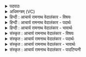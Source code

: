 <details><summary>पदपाठः</summary>

त्व꣡ष्टा꣢꣯। नः꣣। दै꣡व्य꣢꣯म्। व꣡चः꣢꣯। प꣣र्ज꣡न्यः꣢। ब्र꣡ह्म꣢꣯णः। प꣡तिः꣢꣯। पु꣣त्रैः꣢। पु꣣त्। त्रैः꣢। भ्रा꣡तृ꣢भिः। अ꣡दि꣢꣯तिः। अ। दि꣣तिः। नु꣢। पा꣣तु। नः। दुष्ट꣡र꣢म्। दुः꣣। त꣡र꣢꣯म्। त्रा꣡म꣢꣯णम्। व꣡चः꣢꣯। २९९।
</details>

<details><summary>अधिमन्त्रम् (VC)</summary>

- त्वष्टा, पर्जन्यः, ब्रह्मणस्पतिः, अदितिः
- वामदेवो गौतमः
- बृहती
- मध्यमः
- ऐन्द्रं काण्डम्
</details>

<details><summary>हिन्दी : आचार्य रामनाथ वेदालंकार - विषयः</summary>

इस मन्त्र के देवता मन्त्रोक्त त्वष्टा, पर्जन्य, ब्रह्मणस्पति और अदिति हैं। इन्द्र के प्रकरण में उनसे भी रक्षा आदि की याचना की गयी है।
</details>

<details><summary>हिन्दी : आचार्य रामनाथ वेदालंकार - पदार्थः</summary>

पदार्थान्वयभाषाः -  (त्वष्टा) दोषनिवारक, तेजस्वी, दुःखच्छेदक विद्वान् मनुष्य, (पर्जन्यः) बादल के समान उपदेश की वर्षा करनेवाला संन्यासी, और (ब्रह्मणः पतिः) ज्ञान का अधिपति आचार्य (नः) हमारे लिए (दैव्यं वचः) ईश्वरीय वेदवचन का उपदेश करें। (पुत्रैः) पुत्रों सहित, और (भ्रातृभिः) भाई-बन्धुओं सहित (नः) हमें (अदितिः) जगन्माता (नु) शीघ्र ही (पातु) रक्षा प्रदान करती रहे। हमारा (वचः) वचन (दुष्टरम्) दुस्तर, अकाट्य तथा (त्रामणम्) दूसरों की रक्षा करनेवाला होवे ॥७॥
</details>

<details><summary>हिन्दी : आचार्य रामनाथ वेदालंकार - भावार्थः</summary>

भावार्थभाषाः -  विद्वानों के उपदेश से पुत्र, पौत्र, बन्धु, बान्धव आदि सहित सब लोग वेद के ज्ञाता, सत्कर्मों में संलग्न और परमेश्वर-प्रेमी होते हुए व्यवहार में सत्य, मधुर, प्रभावजनक तथा कुतर्कों से अकाट्य वचन बोला करें ॥७॥
</details>

<details><summary>संस्कृत : आचार्य रामनाथ वेदालंकार - विषयः</summary>

अथ मन्त्रोक्तास्त्वष्टृपर्जन्यब्रह्मणस्पत्यदितयो देवताः। इन्द्रप्रकरणे तेऽपि रक्षादिकं याच्यन्ते।
</details>

<details><summary>संस्कृत : आचार्य रामनाथ वेदालंकार - पदार्थः</summary>

पदार्थान्वयभाषाः -  (त्वष्टा) दोषाणां तनूकर्ता, तेजसा दीप्तः, दुःखच्छेदको विद्वान् जनः, त्वक्ष तनूकरणे। यद्वा त्विष दीप्तौ, ‘त्विषेर्देवतायामकारश्चोपधाया अनिट्त्वं च’ अ० ३।२।१३५ वा० अनेन त्विषधातोस्तृन्, उपधाया अकारः, इडभावश्च। (पर्जन्यः) पर्जन्यवद् उपदेशवर्षकः संन्यासी, (ब्रह्मणः पतिः) ज्ञानस्य अधिपतिः आचार्यश्च। संहितायां ‘षष्ठ्याः पतिपुत्रपृष्ठपारपदपयस्पोषेषु।’ अ० ८।३।५३ इति विसर्जनीयस्य सत्वम्। (नः) अस्मभ्यम् (दैव्यं वचः) ईश्वरीयं वेदवचनम्, उपदिशन्तु इति शेषः। देवात् परमेश्वराद् आगतं दैव्यम्। ‘देवाद्यञञौ’ अ० ४।१।८५ वा इति यञ् प्रत्ययः। किञ्च, (पुत्रैः) तनयैः (भ्रातृभिः) बन्धुभिश्च साकम् (नः) अस्मान् (अदितिः) जगन्माता। अदितिर्माता। ऋ० १।८९।१० इति प्रामाण्याद् माता अदितिरुच्यते। (नु) सद्यः एव (पातु) रक्षतु। अस्माकम् (वचः) वचनम् (दुष्टरम्) अनतिक्रमणीयम्, अकाट्यम् (त्रामणम्२) परेषां पालकं च, भूयाद् इति शेषः। त्रैङ् पालने, मनिन्। त्रामन् शब्दान्नपुंसि प्रथमैकवचने ‘त्राम’ इति प्राप्ते अमो लुगभावश्छान्दसः ॥७॥
</details>

<details><summary>संस्कृत : आचार्य रामनाथ वेदालंकार - भावार्थः</summary>

भावार्थभाषाः -  विदुषामुपदेशेन पुत्रपौत्रबन्धुबान्धवादिसहिताः सर्वे वेदज्ञाः सत्कर्मपरायणाः परमेश्वरप्रियाश्च सन्तो व्यवहारे सत्यं मधुरं प्रभावजनकं कुतर्कैरकाट्यं च वचनं ब्रूयुः॥७॥
</details>

<details><summary>संस्कृत : आचार्य रामनाथ वेदालंकार - पादटिप्पनी</summary>

टिप्पणी:   १. अथ० ६।४।१ अथर्वा ऋषिः। ‘नो’ इत्यत्र ‘मे’ इति, ‘त्रामणं वचः’ इत्यत्र च ‘त्रायमाणं सहः’ इति पाठः। २. त्रामणं रक्षासाधनम्। रक्षणं फलप्रदानम्—इति भ०। त्रामणं रक्षणीयं वचः पातु—इति सा०।
</details>
